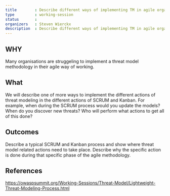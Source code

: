 ```yaml
---
title        : Describe different ways of implementing TM in agile organisations.
type         : working-session
status       :
organizers   : Steven Wierckx
description  : Describe different ways of implementing TM in agile organisations.
---
```


## WHY

Many organisations are struggeling to implement a threat model methodology in their agile way of working. 

## What

We will describe one of more ways to implement the different actions of threat modeling in the different actions of SCRUM and Kanban. 
For example, when during the SCRUM process would you update the models? When do you discover new threats? Who will perform what actions to get all of this done?

## Outcomes

Describe a typical SCRUM and Kanban process and show where threat model related actions need to take place. Describe why the specific action is done during that specific phase of the agile methodology.

## References

https://owaspsummit.org/Working-Sessions/Threat-Model/Lightweight-Threat-Modeling-Process.html
